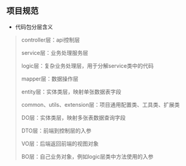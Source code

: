 ## 项目规范

- 代码包分层含义
>controller层：api控制层
>
>service层：业务处理服务层
>
>logic层：复杂业务处理层，用于分解service类中的代码
>
>mapper层：数据操作层
>
>entity层：实体类层，映射单张数据表字段
>
>
>common、utils、extension层：项目通用配置类、工具类、扩展类
>
>DO层：实体类层，映射多张表数据查询字段
>
>DTO层：前端到控制层的入参
>
>VO层：后端返回前端的视图对象
>
>BO层：自己业务对象，例如logic层类中方法使用的入参


